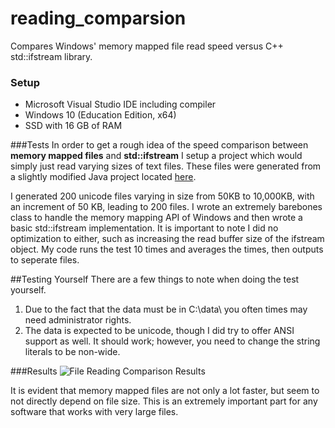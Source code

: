 # reading_comparsion
Compares Windows' memory mapped file read speed versus C++ std::ifstream library.

### Setup
  - Microsoft Visual Studio IDE including compiler
  - Windows 10 (Education Edition, x64)
  - SSD with 16 GB of RAM

###Tests
In order to get a rough idea of the speed comparison between **memory mapped files** and **std::ifstream** I setup a project which would simply just read varying sizes of text files. These files were generated from a slightly modified Java project located [here](https://github.com/SL5R0/GenFile).

I generated 200 unicode files varying in size from 50KB to 10,000KB, with an increment of 50 KB, leading to 200 files. I wrote an extremely barebones class to handle the memory mapping API of Windows and then wrote a basic std::ifstream implementation. It is important to note I did no optimization to either, such as increasing the read buffer size of the ifstream object. My code runs the test 10 times and averages the times, then outputs to seperate files.

##Testing Yourself
There are a few things to note when doing the test yourself.
1. Due to the fact that the data must be in C:\data\ you often times may need administrator rights.
2. The data is expected to be unicode, though I did try to offer ANSI support as well. It should work; however, you need to change the string literals to be non-wide.

###Results
![File Reading Comparison Results](http://i.imgur.com/li0QmNG.png)

It is evident that memory mapped files are not only a lot faster, but seem to not directly depend on file size. This is an extremely important part for any software that works with very large files. 
  


  
